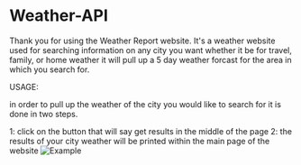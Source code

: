 # Weather-API

Thank you for using the Weather Report website. It's a weather website used for searching information on any city you want whether it be for travel, family, or home weather it will pull up a 5 day weather forcast for the area in which you search for.

USAGE:

in order to pull up the weather of the city you would like to search for it is done in two steps.

1: click on the button that will say get results in the middle of the page
2: the results of your city weather will be printed within the main page of the website
![Example](https://github.com/user-attachments/assets/6ac8952e-0dbf-4905-98b9-d2d1a5ac06c5)
